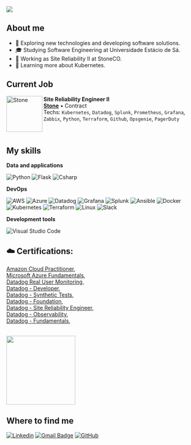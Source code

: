![](https://komarev.com/ghpvc/?username=yannkistenmacker&color=006bed)

## About me

- 🤔 Exploring new technologies and developing software solutions.
- 🎓 Studying Software Engineering at Universidade Estácio de Sá.
- 💼 Working as Site Reliability II at StoneCO.
- 🌱 Learning more about Kubernetes.

## Current Job
[<img align="left" height="94px" width="94px" alt="Stone" src="https://logospng.org/download/stone-pagamentos/stone-4096.png"/>](https://stone.com.br/)
**Site Reliability Engineer II** \
[**Stone**](https://stone.com.br/) • Contract \
Techs: `Kubernetes`, `Datadog`, `Splunk`, `Prometheus`, `Grafana`, `Zabbix`, `Python`, `Terraform`, `Github`, `Opsgenie`, `PagerDuty` \
<br/>
<br/>

## My skills

**Data and applications**

![Python](https://img.shields.io/badge/Python-3776AB?style=for-the-badge&logo=python&logoColor=white)
![Flask](https://img.shields.io/badge/Flask-000000?style=for-the-badge&logo=flask&logoColor=white)
![Csharp](https://img.shields.io/badge/C%23-239120?style=for-the-badge&logo=c-sharp&logoColor=white)


**DevOps**

![AWS](https://img.shields.io/badge/AWS-%23FF9900.svg?style=for-the-badge&logo=amazon-aws&logoColor=white)
![Azure](https://img.shields.io/badge/azure-%230072C6.svg?style=for-the-badge&logo=microsoftazure&logoColor=white)
![Datadog](https://img.shields.io/badge/datadog-%23632CA6.svg?style=for-the-badge&logo=datadog&logoColor=white)
![Grafana](https://img.shields.io/badge/grafana-%23F46800.svg?style=for-the-badge&logo=grafana&logoColor=white)
![Splunk](https://img.shields.io/badge/splunk-%23000000.svg?style=for-the-badge&logo=splunk&logoColor=white)
![Ansible](https://img.shields.io/badge/ansible-%231A1918.svg?style=for-the-badge&logo=ansible&logoColor=white)
![Docker](https://img.shields.io/badge/docker-%230db7ed.svg?style=for-the-badge&logo=docker&logoColor=white)
![Kubernetes](https://img.shields.io/badge/kubernetes-%23326ce5.svg?style=for-the-badge&logo=kubernetes&logoColor=white)
![Terraform](https://img.shields.io/badge/terraform-%235835CC.svg?style=for-the-badge&logo=terraform&logoColor=white)
![Linux](https://img.shields.io/badge/Linux-FCC624?style=for-the-badge&logo=linux&logoColor=black)
![Slack](https://img.shields.io/badge/Slack-4A154B?style=for-the-badge&logo=slack&logoColor=white)

**Development tools**

![Visual Studio Code](https://img.shields.io/badge/-Visual%20Studio%20Code-333333?style=flat&logo=visual-studio-code&logoColor=007ACC)

## ☁️ Certifications:
 [Amazon Cloud Practitioner](https://www.credly.com/badges/f9cbc0eb-d021-4abd-95ac-829dd6479ab3/linked_in_profile),<br>
 [Microsoft Azure Fundamentals](https://www.credly.com/badges/f9ce4540-5cfd-4e2d-a9b1-7bed900c578d/linked_in_profile),<br>
 [Datadog Real User Monitoring](https://learn.datadoghq.com/certificates/p2nre8pkks),<br>
 [Datadog - Developer](https://learn.datadoghq.com/certificates/rjlmqrxhak),<br>
 [Datadog - Synthetic Tests](https://learn.datadoghq.com/certificates/merk8z1lbf),<br>
 [Datadog - Foundation](https://learn.datadoghq.com/certificates/tvasv2be81),<br>
 [Datadog - Site Reliability Engineer](https://learn.datadoghq.com/certificates/4tqzwjy7jc),<br>
 [Datadog - Observability](https://learn.datadoghq.com/certificates/korc8qsaqy),<br>
 [Datadog - Fundamentals](https://www.credly.com/badges/b6e820fe-bffe-418e-baed-1f5fe6fa768f/linked_in_profile),
 
 


<br/>

<a href="https://github.com/yannkistenmacker" title="Yann Profile">
  <img height="180em" src="https://github-readme-stats.vercel.app/api?username=yannkistenmacker&theme=dracula&show_icons=true" />
</a>

## Where to find me

[![Linkedin](https://img.shields.io/badge/-Linkedin-blue?style=flat-square&logo=Linkedin&logoColor=white&link=LINK-DO-SEU-LINKEDIN)](https://www.linkedin.com/in/yannkistenmacker/)
[![Gmail Badge](https://img.shields.io/badge/-Gmail-006bed?style=flat-square&logo=Gmail&logoColor=white&link=mailto:SEU-EMAIL)](mailto:yannkistenmacker@gmail.com)
[![GitHub](https://img.shields.io/github/followers/iuricode?label=follow&style=social)]([LINK-DO-SEU-GITHUB](https://github.com/yannkistenmacker))
